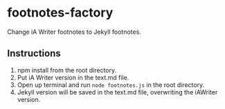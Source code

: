 # footnotes-factory

Change iA Writer footnotes to Jekyll footnotes.

## Instructions
1. npm install from the root directory.
2. Put iA Writer version in the text.md file.
3. Open up terminal and run `node footnotes.js` in the root directory.
4. Jekyll version will be saved in the text.md file, overwriting the iAWriter version.
